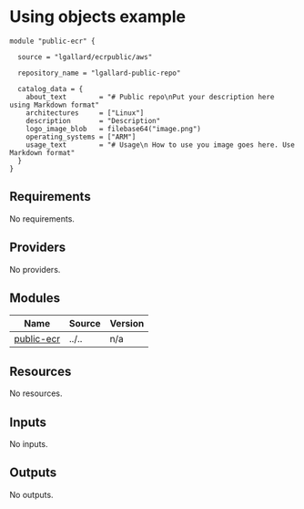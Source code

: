 # Using objects example

```
module "public-ecr" {

  source = "lgallard/ecrpublic/aws"

  repository_name = "lgallard-public-repo"

  catalog_data = {
    about_text        = "# Public repo\nPut your description here using Markdown format"
    architectures     = ["Linux"]
    description       = "Description"
    logo_image_blob   = filebase64("image.png")
    operating_systems = ["ARM"]
    usage_text        = "# Usage\n How to use you image goes here. Use Markdown format"
  }
}
```
<!-- BEGINNING OF PRE-COMMIT-TERRAFORM DOCS HOOK -->
## Requirements

No requirements.

## Providers

No providers.

## Modules

| Name | Source | Version |
|------|--------|---------|
| <a name="module_public-ecr"></a> [public-ecr](#module\_public-ecr) | ../.. | n/a |

## Resources

No resources.

## Inputs

No inputs.

## Outputs

No outputs.
<!-- END OF PRE-COMMIT-TERRAFORM DOCS HOOK -->
